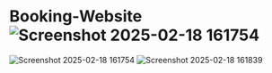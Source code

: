 # Booking-Website![Screenshot 2025-02-18 161754](https://github.com/user-attachments/assets/a05d2218-6d74-483f-ac52-f3d30f6d12b6)
![Screenshot 2025-02-18 161754](https://github.com/user-attachments/assets/7ef3e8b3-41f8-4065-96dc-049117cdb9c3)
![Screenshot 2025-02-18 161839](https://github.com/user-attachments/assets/5c8e639f-f153-44ca-a8c1-87247bab17b7)
